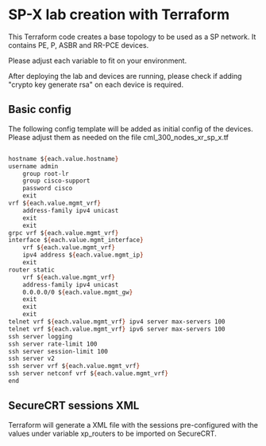 # SP-X lab creation with Terraform

This Terraform code creates a base topology to be used as a SP network. It contains PE, P, ASBR and RR-PCE devices.

Please adjust each variable to fit on your environment.

After deploying the lab and devices are running, please check if adding "crypto key generate rsa" on each device is required.

## Basic config

The following config template will be added as initial config of the devices. Please adjust them as needed on the file cml_300_nodes_xr_sp_x.tf

```abc

hostname ${each.value.hostname}
username admin
    group root-lr
    group cisco-support
    password cisco
    exit
vrf ${each.value.mgmt_vrf}
    address-family ipv4 unicast
    exit
    exit
grpc vrf ${each.value.mgmt_vrf}
interface ${each.value.mgmt_interface}
    vrf ${each.value.mgmt_vrf} 
    ipv4 address ${each.value.mgmt_ip}
    exit
router static
    vrf ${each.value.mgmt_vrf}
    address-family ipv4 unicast
    0.0.0.0/0 ${each.value.mgmt_gw}
    exit
    exit
    exit
telnet vrf ${each.value.mgmt_vrf} ipv4 server max-servers 100
telnet vrf ${each.value.mgmt_vrf} ipv6 server max-servers 100
ssh server logging
ssh server rate-limit 100
ssh server session-limit 100
ssh server v2
ssh server vrf ${each.value.mgmt_vrf}
ssh server netconf vrf ${each.value.mgmt_vrf}
end
```

## SecureCRT sessions XML

Terraform will generate a XML file with the sessions pre-configured with the values under variable xp_routers to be imported on SecureCRT.
